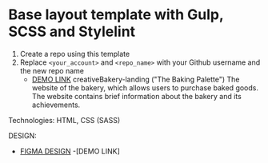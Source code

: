 # Base layout template with Gulp, SCSS and Stylelint
1. Create a repo using this template
1. Replace `<your_account>` and `<repo_name>` with your Github username and the new repo name
    - [DEMO LINK](https://<your_account>.github.io/<repo_name>/)
creativeBakery-landing ("The Baking Palette")
The website of the bakery, which allows users to purchase baked goods. The website contains brief information about the bakery and its achievements.

Technologies: HTML, CSS (SASS)

DESIGN:

- [FIGMA DESIGN](https://www.figma.com/file/dY3izAm0Vspsmra4lQWQIP/Bakerlab_FE-students?node-id=11342%3A1117&mode=dev)
-[DEMO LINK]
